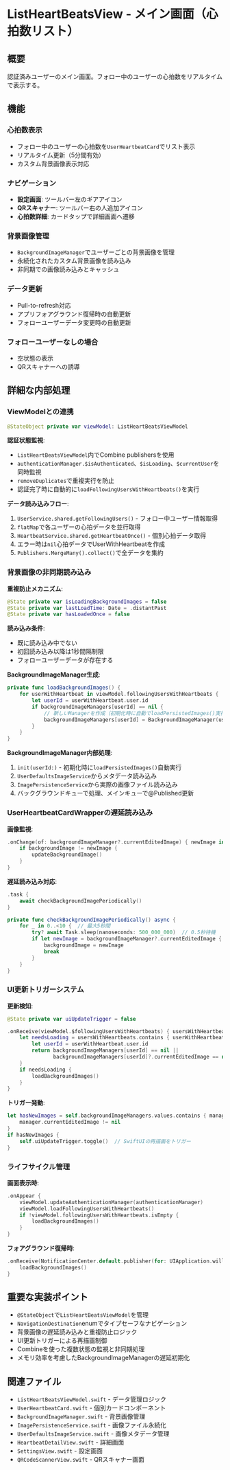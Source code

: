 # ListHeartBeatsView - メイン画面（心拍数リスト）

## 概要
認証済みユーザーのメイン画面。フォロー中のユーザーの心拍数をリアルタイムで表示する。

## 機能

### 心拍数表示
- フォロー中のユーザーの心拍数を`UserHeartbeatCard`でリスト表示
- リアルタイム更新（5分間有効）
- カスタム背景画像表示対応

### ナビゲーション
- **設定画面**: ツールバー左のギアアイコン
- **QRスキャナー**: ツールバー右の人追加アイコン
- **心拍数詳細**: カードタップで詳細画面へ遷移

### 背景画像管理
- `BackgroundImageManager`でユーザーごとの背景画像を管理
- 永続化されたカスタム背景画像を読み込み
- 非同期での画像読み込みとキャッシュ

### データ更新
- Pull-to-refresh対応
- アプリフォアグラウンド復帰時の自動更新
- フォローユーザーデータ変更時の自動更新

### フォローユーザーなしの場合
- 空状態の表示
- QRスキャナーへの誘導

## 詳細な内部処理

### ViewModelとの連携
```swift
@StateObject private var viewModel: ListHeartBeatsViewModel
```

**認証状態監視**:
- `ListHeartBeatsViewModel`内でCombine publishersを使用
- `authenticationManager.$isAuthenticated`、`$isLoading`、`$currentUser`を同時監視
- `removeDuplicates`で重複実行を防止
- 認証完了時に自動的に`loadFollowingUsersWithHeartbeats()`を実行

**データ読み込みフロー**:
1. `UserService.shared.getFollowingUsers()` - フォロー中ユーザー情報取得
2. `flatMap`で各ユーザーの心拍データを並行取得
3. `HeartbeatService.shared.getHeartbeatOnce()` - 個別心拍データ取得
4. エラー時は`nil`心拍データでUserWithHeartbeatを作成
5. `Publishers.MergeMany().collect()`で全データを集約

### 背景画像の非同期読み込み

**重複防止メカニズム**:
```swift
@State private var isLoadingBackgroundImages = false
@State private var lastLoadTime: Date = .distantPast
@State private var hasLoadedOnce = false
```

**読み込み条件**:
- 既に読み込み中でない
- 初回読み込み以降は1秒間隔制限
- フォローユーザーデータが存在する

**BackgroundImageManager生成**:
```swift
private func loadBackgroundImages() {
    for userWithHeartbeat in viewModel.followingUsersWithHeartbeats {
        let userId = userWithHeartbeat.user.id
        if backgroundImageManagers[userId] == nil {
            // 新しいManagerを作成（初期化時に自動でloadPersistedImages()実行）
            backgroundImageManagers[userId] = BackgroundImageManager(userId: userId)
        }
    }
}
```

**BackgroundImageManager内部処理**:
1. `init(userId:)` - 初期化時に`loadPersistedImages()`自動実行
2. `UserDefaultsImageService`からメタデータ読み込み
3. `ImagePersistenceService`から実際の画像ファイル読み込み
4. バックグラウンドキューで処理、メインキューで@Published更新

### UserHeartbeatCardWrapperの遅延読み込み

**画像監視**:
```swift
.onChange(of: backgroundImageManager?.currentEditedImage) { newImage in
    if backgroundImage != newImage {
        updateBackgroundImage()
    }
}
```

**遅延読み込み対応**:
```swift
.task {
    await checkBackgroundImagePeriodically()
}

private func checkBackgroundImagePeriodically() async {
    for _ in 0..<10 {  // 最大5秒間
        try? await Task.sleep(nanoseconds: 500_000_000)  // 0.5秒待機
        if let newImage = backgroundImageManager?.currentEditedImage {
            backgroundImage = newImage
            break
        }
    }
}
```

### UI更新トリガーシステム

**更新検知**:
```swift
@State private var uiUpdateTrigger = false

.onReceive(viewModel.$followingUsersWithHeartbeats) { usersWithHeartbeats in
    let needsLoading = usersWithHeartbeats.contains { userWithHeartbeat in
        let userId = userWithHeartbeat.user.id
        return backgroundImageManagers[userId] == nil ||
               backgroundImageManagers[userId]?.currentEditedImage == nil
    }
    if needsLoading {
        loadBackgroundImages()
    }
}
```

**トリガー発動**:
```swift
let hasNewImages = self.backgroundImageManagers.values.contains { manager in
    manager.currentEditedImage != nil
}
if hasNewImages {
    self.uiUpdateTrigger.toggle()  // SwiftUIの再描画をトリガー
}
```

### ライフサイクル管理

**画面表示時**:
```swift
.onAppear {
    viewModel.updateAuthenticationManager(authenticationManager)
    viewModel.loadFollowingUsersWithHeartbeats()
    if !viewModel.followingUsersWithHeartbeats.isEmpty {
        loadBackgroundImages()
    }
}
```

**フォアグラウンド復帰時**:
```swift
.onReceive(NotificationCenter.default.publisher(for: UIApplication.willEnterForegroundNotification)) { _ in
    loadBackgroundImages()
}
```

## 重要な実装ポイント
- `@StateObject`で`ListHeartBeatsViewModel`を管理
- `NavigationDestination`enumでタイプセーフなナビゲーション
- 背景画像の遅延読み込みと重複防止ロジック
- UI更新トリガーによる再描画制御
- Combineを使った複数状態の監視と非同期処理
- メモリ効率を考慮したBackgroundImageManagerの遅延初期化

## 関連ファイル
- `ListHeartBeatsViewModel.swift` - データ管理ロジック
- `UserHeartbeatCard.swift` - 個別カードコンポーネント
- `BackgroundImageManager.swift` - 背景画像管理
- `ImagePersistenceService.swift` - 画像ファイル永続化
- `UserDefaultsImageService.swift` - 画像メタデータ管理
- `HeartbeatDetailView.swift` - 詳細画面
- `SettingsView.swift` - 設定画面
- `QRCodeScannerView.swift` - QRスキャナー画面